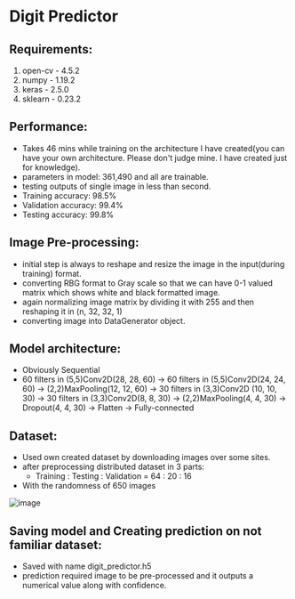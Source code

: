 # Digit Predictor
## Requirements:
  1. open-cv - 4.5.2
  2. numpy - 1.19.2
  3. keras - 2.5.0
  4. sklearn - 0.23.2

## Performance:
  - Takes 46 mins while training on the architecture I have created(you can have your own architecture. Please don't judge mine. I have created just for knowledge).
  - parameters in model: 361,490 and all are trainable.
  - testing outputs of single image in less than second.
  - Training accuracy: 98.5%
  - Validation accuracy: 99.4%
  - Testing accuracy: 99.8%

## Image Pre-processing:
  - initial step is always to reshape and resize the image in the input(during training) format.
  - converting RBG format to Gray scale so that we can have 0-1 valued matrix which shows white and black formatted image.
  - again normalizing image matrix by dividing it with 255 and then reshaping it in (n, 32, 32, 1)
  - converting image into DataGenerator object.

## Model architecture:
  - Obviously Sequential
  - 60 filters in (5,5)Conv2D(28, 28, 60)  -> 60 filters in (5,5)Conv2D(24, 24, 60)   -> (2,2)MaxPooling(12, 12, 60)  -> 30 filters in (3,3)Conv2D (10, 10, 30) -> 30 filters in (3,3)Conv2D(8, 8, 30) -> (2,2)MaxPooling(4, 4, 30) -> Dropout(4, 4, 30) -> Flatten -> Fully-connected


## Dataset:
  - Used own created dataset by downloading images over some sites.
  - after preprocessing distributed dataset in 3 parts:
    - Training : Testing : Validation = 64 : 20 : 16
  - With the randomness of 650 images
  
 ![image](https://user-images.githubusercontent.com/47841108/124878495-cc20ae80-dfe9-11eb-9315-553befdd1441.png)

## Saving model and Creating prediction on not familiar dataset:
  - Saved with name digit_predictor.h5
  - prediction required image to be pre-processed and it outputs a numerical value along with confidence.
